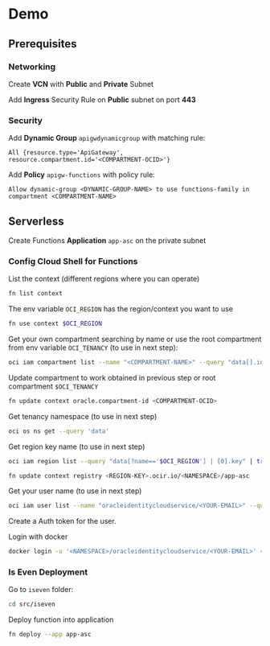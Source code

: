 # Demo

## Prerequisites

### Networking

Create **VCN** with **Public** and **Private** Subnet

Add **Ingress** Security Rule on **Public** subnet on port **443**

### Security

Add **Dynamic Group** `apigwdynamicgroup` with matching rule:
```
All {resource.type='ApiGateway', resource.compartment.id='<COMPARTMENT-OCID>'}
```

Add **Policy** `apigw-functions` with policy rule:
```
Allow dynamic-group <DYNAMIC-GROUP-NAME> to use functions-family in compartment <COMPARTMENT-NAME>
```

## Serverless

Create Functions **Application** `app-asc` on the private subnet

### Config Cloud Shell for Functions

List the context (different regions where you can operate)
```bash
fn list context
```

The env variable `OCI_REGION` has the region/context you want to use
```bash
fn use context $OCI_REGION
```

Get your own compartment searching by name or use the root compartment from env variable `OCI_TENANCY` (to use in next step):
```bash
oci iam compartment list --name "<COMPARTMENT-NAME>" --query "data[].id"
```

Update compartment to work obtained in previous step or root compartment `$OCI_TENANCY`
```bash
fn update context oracle.compartment-id <COMPARTMENT-OCID>
```

Get tenancy namespace (to use in next step)
```bash
oci os ns get --query 'data'
```

Get region key name (to use in next step)
```bash
oci iam region list --query "data[?name=='$OCI_REGION'] | [0].key" | tr [:upper:] [:lower:] | tr -d '" '
```

```bash
fn update context registry <REGION-KEY>.ocir.io/<NAMESPACE>/app-asc
```

Get your user name (to use in next step)
```bash
oci iam user list --name "oracleidentitycloudservice/<YOUR-EMAIL>" --query "data[].name"
```

Create a Auth token for the user.

Login with docker
```bash
docker login -u '<NAMESPACE>/oracleidentitycloudservice/<YOUR-EMAIL>' <REGION-KEY>.ocir.io
```

### Is Even Deployment

Go to `iseven` folder:
```bash
cd src/iseven
```

Deploy function into application
```bash
fn deploy --app app-asc
```